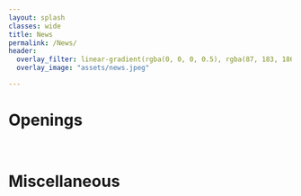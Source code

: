 ```yaml
---
layout: splash
classes: wide
title: News
permalink: /News/
header:
  overlay_filter: linear-gradient(rgba(0, 0, 0, 0.5), rgba(87, 183, 186, 0.5))
  overlay_image: "assets/news.jpeg"

---
```



# Openings
&nbsp;
&nbsp;
&nbsp;
&nbsp;
&nbsp;
&nbsp;

# Miscellaneous

